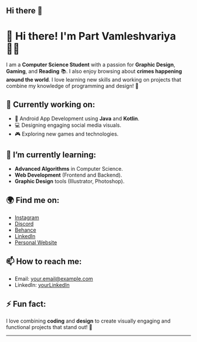 ## Hi there 👋

<!--
**parthvv2005/parthvv2005** is a ✨ _special_ ✨ repository because its `README.md` (this file) appears on your GitHub profile.

Here are some ideas to get you started:

- 🔭 I’m currently working on ...
- 🌱 I’m currently learning ...
- 👯 I’m looking to collaborate on ...
- 🤔 I’m looking for help with ...
- 💬 Ask me about ...
- 📫 How to reach me: ...
- 😄 Pronouns: ...
- ⚡ Fun fact: ...
-->
# 👋 Hi there! I'm **Part Vamleshvariya** 👨‍💻

I am a **Computer Science Student** with a passion for **Graphic Design**, **Gaming**, and **Reading** 📚. I also enjoy browsing about **crimes happening around the world**. I love learning new skills and working on projects that combine my knowledge of programming and design! 🌱

## 🔭 Currently working on:
- 📱 Android App Development using **Java** and **Kotlin**.
- 💻 Designing engaging social media visuals.
- 🎮 Exploring new games and technologies.

## 🌱 I’m currently learning:
- **Advanced Algorithms** in Computer Science.
- **Web Development** (Frontend and Backend).
- **Graphic Design** tools (Illustrator, Photoshop).

## 🌍 Find me on:
- [Instagram](https://www.instagram.com/mindlessly.me_)
- [Discord](https://discord.com/users/715183018880532550)
- [Behance](https://www.behance.net/parthvv2005)
- [LinkedIn](https://www.linkedin.com/in/yourusername)
- [Personal Website](https://www.yourwebsite.com)

## 📫 How to reach me:
- Email: [your.email@example.com](parthvv2005@example.com)
- LinkedIn: [yourLinkedIn]((https://www.linkedin.com/in/parth-vamleshvariya-544aab269/))

## ⚡ Fun fact:
I love combining **coding** and **design** to create visually engaging and functional projects that stand out! 🚀

---


